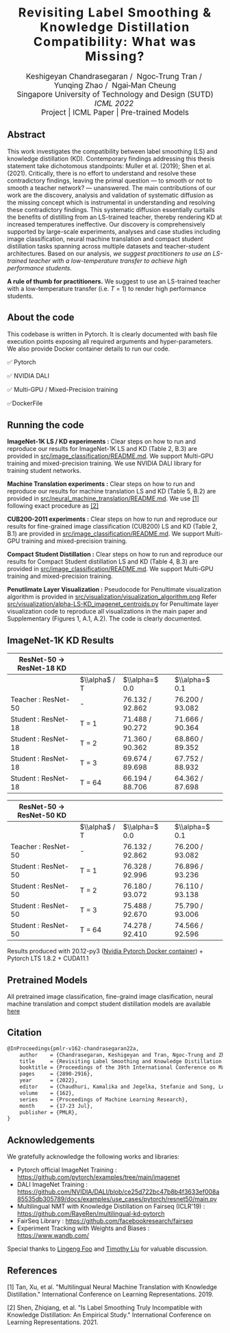 <h1 align='center' style="text-align:center; font-weight:bold; font-size:2.0em;letter-spacing:2.0px;">
                Revisiting Label Smoothing & Knowledge Distillation</br>Compatibility: What was Missing?</h1>
<p align='center' style="text-align:center;font-size:1.25em;">
    <a href="https://keshik6.github.io/" target="_blank" style="text-decoration: none;">Keshigeyan&nbsp;Chandrasegaran</a>&nbsp;/&nbsp;
    <a href="https://scholar.google.com/citations?hl=en&user=9SE3GYMAAAAJ" target="_blank" style="text-decoration: none;">Ngoc&#8209;Trung&nbsp;Tran</a>&nbsp;/&nbsp;
    <a href="https://scholar.google.com/citations?user=CCutiMUAAAAJ&hl=en" target="_blank" style="text-decoration: none;">Yunqing&nbsp;Zhao</a>&nbsp;/&nbsp;
    <a href="https://sites.google.com/site/mancheung0407/" target="_blank" style="text-decoration: none;">Ngai&#8209;Man&nbsp;Cheung</a></br>
Singapore University of Technology and Design (SUTD)<br/>
<em>ICML&nbsp;2022&nbsp;</br></em>
<a href="https://keshik6.github.io/revisiting-ls-kd-compatibility/" title="Project" target="_blank" rel="nofollow" style="text-decoration: none;">Project</a> |
<a href="https://arxiv.org/abs/2206.14532" title="ICML Paper" target="_blank" rel="nofollow" style="text-decoration: none;">ICML Paper</a> |
<a href="https://drive.google.com/drive/folders/1GwqXRVYBpKGolNh2OLEzWUdOHx2XQ6G2?usp=sharing" title="Pre-trained Models" target="_blank" rel="nofollow" style="text-decoration: none;">Pre-trained Models</a>
</p>


## Abstract

This work investigates the compatibility between label smoothing (LS) and knowledge distillation (KD). Contemporary findings addressing this thesis statement take dichotomous standpoints: Muller et al. (2019); Shen et al. (2021). Critically, there is no effort to understand and resolve these contradictory findings, leaving the primal question — to smooth or not to smooth a teacher network? — unanswered. The main contributions of our work are the discovery, analysis and validation of systematic diffusion as the missing concept which is instrumental in understanding and resolving these contradictory findings. This systematic diffusion essentially curtails the benefits of distilling from an LS-trained teacher, thereby rendering KD at increased temperatures ineffective. Our discovery is comprehensively supported by large-scale experiments, analyses and case studies including image classification, neural machine translation and compact student distillation tasks spanning across multiple datasets and teacher-student architectures. Based on our analysis, <em>we suggest practitioners to use an LS-trained teacher with a low-temperature transfer to achieve high performance students.</em>

**A rule of thumb for practitioners.** We suggest to use an LS-trained teacher with a low-temperature transfer (i.e. *T* = 1) to render high performance students.


## About the code
This codebase is written in Pytorch. It is clearly documented with bash file execution points exposing all required arguments and hyper-parameters. We also provide Docker container details to run our code. 

:white_check_mark: Pytorch

:white_check_mark: ​NVIDIA DALI

:white_check_mark: ​Multi-GPU / Mixed-Precision training

:white_check_mark: ​DockerFile



## Running the code

**ImageNet-1K LS / KD experiments  :** Clear steps on how to run and reproduce our results for ImageNet-1K LS and KD (Table 2, B.3) are provided in [src/image_classification/README.md](src/image_classification/README.md). We support Multi-GPU training and mixed-precision training. We use NVIDIA DALI library for training student networks.

**Machine Translation experiments  :** Clear steps on how to run and reproduce our results for machine translation LS and KD (Table 5, B.2) are provided in [src/neural_machine_translation/README.md](src/neural_machine_translation/README.md). We use [[1]](#1) following exact procedure as [[2]](#2)

**CUB200-2011 experiments  :** Clear steps on how to run and reproduce our results for fine-grained image classification (CUB200) LS and KD (Table 2, B.1) are provided in [src/image_classification/README.md](src/image_classification/README.md). We support Multi-GPU training and mixed-precision training.

**Compact Student Distillation :** Clear steps on how to run and reproduce our results for Compact Student distillation LS and KD (Table 4, B.3) are provided in [src/image_classification/README.md](src/image_classification/README.md). We support Multi-GPU training and mixed-precision training.

**Penutlimate Layer Visualization :** Pseudocode for Penultimate visualization algorithm is provided in [src/visualization/visualization_algorithm.png](src/visualization/visualization_algorithm.png)  Refer [src/visualization/alpha-LS-KD_imagenet_centroids.py](src/visualization/alpha-LS-KD_imagenet_centroids.py) for Penultimate layer visualization code to reproduce all visualizations in the main paper and Supplementary (Figures 1, A.1, A.2). The code is clearly documented.


## ImageNet-1K KD Results

| ResNet-50 &rarr; ResNet-18 KD |               |                 |                 |
| ------------------------- | ------------- | --------------- | --------------- |
|                           | $\\alpha$ / T | $\\alpha=$ 0.0  | $\\alpha=$ 0.1  |
| Teacher : ResNet-50       | \-            | 76.132 / 92.862 | 76.200 / 93.082 |
| Student : ResNet-18       | T = 1         | 71.488 / 90.272 | 71.666 / 90.364 |
| Student : ResNet-18       | T = 2         | 71.360 / 90.362 | 68.860 / 89.352 |
| Student : ResNet-18       | T = 3         | 69.674 / 89.698 | 67.752 / 88.932 |
| Student : ResNet-18       | T = 64        | 66.194 / 88.706 | 64.362 / 87.698 |


| ResNet-50 &rarr; ResNet-50 KD |               |                 |                 |
| ------------------------- | ------------- | --------------- | --------------- |
|                           | $\\alpha$ / T | $\\alpha=$ 0.0  | $\\alpha=$ 0.1  |
| Teacher : ResNet-50       | \-            | 76.132 / 92.862 | 76.200 / 93.082 |
| Student : ResNet-50       | T = 1         | 76.328 / 92.996 | 76.896 / 93.236 |
| Student : ResNet-50       | T = 2         | 76.180 / 93.072 | 76.110 / 93.138 |
| Student : ResNet-50       | T = 3         | 75.488 / 92.670 | 75.790 / 93.006 |
| Student : ResNet-50       | T = 64        | 74.278 / 92.410 | 74.566 / 92.596 |

Results produced with 20.12-py3 ([Nvidia Pytorch Docker container](https://docs.nvidia.com/deeplearning/frameworks/pytorch-release-notes/rel_20-12.html#rel_20-12)) + Pytorch LTS 1.8.2 + CUDA11.1

## Pretrained Models

All pretrained image classification, fine-graind image clasification, neural machine translation and compct student distillation models are available [here](https://drive.google.com/drive/folders/1GwqXRVYBpKGolNh2OLEzWUdOHx2XQ6G2?usp=sharing)




## Citation

```markdown
@InProceedings{pmlr-v162-chandrasegaran22a,
    author    = {Chandrasegaran, Keshigeyan and Tran, Ngoc-Trung and Zhao, Yunqing and Cheung, Ngai-Man},
    title     = {Revisiting Label Smoothing and Knowledge Distillation Compatibility: What was Missing?},
    booktitle = {Proceedings of the 39th International Conference on Machine Learning},
    pages     = {2890-2916},
    year      = {2022},
    editor    = {Chaudhuri, Kamalika and Jegelka, Stefanie and Song, Le and Szepesvari, Csaba and Niu, Gang and Sabato, Sivan},
    volume    = {162},
    series    = {Proceedings of Machine Learning Research},
    month     = {17-23 Jul},
    publisher = {PMLR},
}
```



## Acknowledgements

We gratefully acknowledge the following works and libraries:

- Pytorch official ImageNet Training : https://github.com/pytorch/examples/tree/main/imagenet
- DALI ImageNet Training : https://github.com/NVIDIA/DALI/blob/ce25d722bc47b8b4f3633ef008a85535db305789/docs/examples/use_cases/pytorch/resnet50/main.py
- Multilingual NMT with Knowledge Distillation on Fairseq (ICLR'19) : https://github.com/RayeRen/multilingual-kd-pytorch
- FairSeq Library : https://github.com/facebookresearch/fairseq
- Experiment Tracking with Weights and Biases : https://www.wandb.com/

Special thanks to [Lingeng Foo](https://github.com/Lingengfoo) and [Timothy Liu](https://github.com/tlkh) for valuable discussion.

## References

<a id="1">[1]</a> Tan, Xu, et al. "Multilingual Neural Machine Translation with Knowledge Distillation." International Conference on Learning Representations. 2019.

<a id="2">[2]</a> Shen, Zhiqiang, et al. "Is Label Smoothing Truly Incompatible with Knowledge Distillation: An Empirical Study." International Conference on Learning Representations. 2021.

